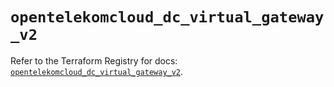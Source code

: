 # `opentelekomcloud_dc_virtual_gateway_v2`

Refer to the Terraform Registry for docs: [`opentelekomcloud_dc_virtual_gateway_v2`](https://registry.terraform.io/providers/opentelekomcloud/opentelekomcloud/1.36.44/docs/resources/dc_virtual_gateway_v2).
